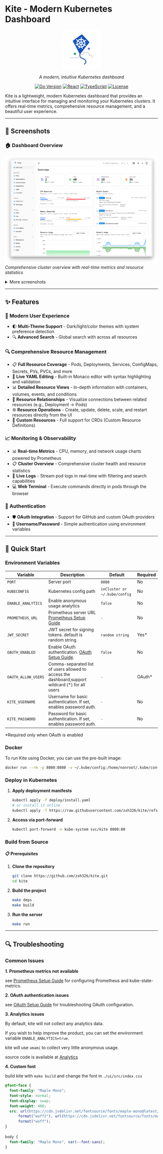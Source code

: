 # Kite - Modern Kubernetes Dashboard

<div align="center">

<img src="./docs/assets/logo.svg" alt="Kite Logo" width="128" height="128">

_A modern, intuitive Kubernetes dashboard_

[![Go Version](https://img.shields.io/badge/Go-1.24+-00ADD8?style=flat&logo=go)](https://golang.org)
[![React](https://img.shields.io/badge/React-19+-61DAFB?style=flat&logo=react)](https://reactjs.org)
[![TypeScript](https://img.shields.io/badge/TypeScript-5+-3178C6?style=flat&logo=typescript)](https://www.typescriptlang.org)
[![License](https://img.shields.io/badge/License-Apache-green.svg)](LICENSE)

</div>

Kite is a lightweight, modern Kubernetes dashboard that provides an intuitive interface for managing and monitoring your Kubernetes clusters. It offers real-time metrics, comprehensive resource management, and a beautiful user experience.

---

## 📸 Screenshots

### 🏠 Dashboard Overview

![Dashboard Overview](docs/screenshots/overview.png)
_Comprehensive cluster overview with real-time metrics and resource statistics_

<details>

<summary>More screenshots</summary>

### 🚀 Resource Management

![Deployment Detail](docs/screenshots/deployment-detail.png)
_Detailed deployment view with pod management and status monitoring_

### 📊 Real-time Monitoring

![Resource Monitoring](docs/screenshots/monitor.png)
_Real-time CPU, memory, and network usage charts with historical data_

### 🔍 Global Search

![Global Search](docs/screenshots/global-search.png)
_Powerful search functionality across all Kubernetes resources_

### 📋 Live Logs

![Pod Logs](docs/screenshots/log.png)
_Real-time log streaming with filtering and search capabilities_

### 💻 Web Terminal

![Web Terminal](docs/screenshots/terminal.png)
_Execute commands directly in pods through the browser interface_

### 🔐 OAuth Authentication

![OAuth Login](docs/screenshots/oauth.png)
_Secure authentication with GitHub and custom OAuth providers_

</details>

---

## ✨ Features

### 🎯 **Modern User Experience**

- 🌓 **Multi-Theme Support** - Dark/light/color themes with system preference detection
- 🔍 **Advanced Search** - Global search with across all resources

### 🔍 **Comprehensive Resource Management**

- 📋 **Full Resource Coverage** - Pods, Deployments, Services, ConfigMaps, Secrets, PVs, PVCs, and more
- 📄 **Live YAML Editing** - Built-in Monaco editor with syntax highlighting and validation
- 📊 **Detailed Resource Views** - In-depth information with containers, volumes, events, and conditions
- 🔗 **Resource Relationships** - Visualize connections between related resources (e.g., Deployment → Pods)
- ⚙️ **Resource Operations** - Create, update, delete, scale, and restart resources directly from the UI
- 🔄 **Custom Resources** - Full support for CRDs (Custom Resource Definitions)

### 📈 **Monitoring & Observability**

- 📊 **Real-time Metrics** - CPU, memory, and network usage charts powered by Prometheus
- 📋 **Cluster Overview** - Comprehensive cluster health and resource statistics
- 📝 **Live Logs** - Stream pod logs in real-time with filtering and search capabilities
- 💻 **Web Terminal** - Execute commands directly in pods through the browser

### 🔐 **Authentication**

- 🛡️ **OAuth Integration** - Support for GitHub and custom OAuth providers
- 🔑 **Username/Password** - Simple authentication using environment variables

---

## 🚀 Quick Start

### Environment Variables

| Variable            | Description                                                                                       | Default                       | Required |
| ------------------- | ------------------------------------------------------------------------------------------------- | ----------------------------- | -------- |
| `PORT`              | Server port                                                                                       | `8080`                        | No       |
| `KUBECONFIG`        | Kubernetes config path                                                                            | `inCluster or ~/.kube/config` | No       |
| `ENABLE_ANALYTICS`  | Enable anonymous usage analytics                                                                  | `false`                       | No       |
| `PROMETHEUS_URL`    | Prometheus server URL [Prometheus Setup Guide](docs/PROMETHEUS_SETUP.md)                          | `-`                           | No       |
| `JWT_SECRET`        | JWT secret for signing tokens. default is random string                                           | `random string`               | Yes\*    |
| `OAUTH_ENABLED`     | Enable OAuth authentication. [OAuth Setup Guide](docs/OAUTH_SETUP.md).                            | `false`                       | No       |
| `OAUTH_ALLOW_USERS` | Comma-separated list of users allowed to access the dashboard,support wildcard (\*) for all users | `-`                           | OAuth\*  |
| `KITE_USERNAME`     | Username for basic authentication. If set, enables password auth.                                 | `-`                           | No       |
| `KITE_PASSWORD`     | Password for basic authentication. If set, enables password auth.                                 | `-`                           | No       |

\*Required only when OAuth is enabled

### Docker

To run Kite using Docker, you can use the pre-built image:

```bash
docker run --rm -p 8080:8080 -v ~/.kube/config:/home/nonroot/.kube/config ghcr.io/zxh326/kite:latest
```

### Deploy in Kubernetes

1. **Apply deployment manifests**

   ```bash
   kubectl apply -f deploy/install.yaml
   # or install it online
   kubectl apply -f https://raw.githubusercontent.com/zxh326/kite/refs/heads/main/deploy/install.yaml
   ```

2. **Access via port-forward**

   ```bash
   kubectl port-forward -n kube-system svc/kite 8080:80
   ```

### Build from Source

#### 📋 Prerequisites

1. **Clone the repository**

   ```bash
   git clone https://github.com/zxh326/kite.git
   cd kite
   ```

2. **Build the project**

   ```bash
   make deps
   make build
   ```

3. **Run the server**

   ```bash
   make run
   ```

---

## 🔍 Troubleshooting

### Common Issues

**1. Prometheus metrics not available**

see [Prometheus Setup Guide](docs/PROMETHEUS_SETUP.md) for configuring Prometheus and kube-state-metrics.

**2. OAuth authentication issues**

see [OAuth Setup Guide](docs/OAUTH_SETUP.md) for troubleshooting OAuth configuration.

**3. Analytics issues**

By default, kite will not collect any analytics data.

If you wish to help improve the product, you can set the environment variable `ENABLE_ANALYTICS=true`.

kite will use `umami` to collect very little anonymous usage.

source code is available at [Analytics](https://github.com/zxh326/kite/blob/main/pkg/utils/utils.go#L10-L16)

**4. Custom font**

build kite with `make build` and change the font in `./ui/src/index.css`

```css
@font-face {
  font-family: "Maple Mono";
  font-style: normal;
  font-display: swap;
  font-weight: 400;
  src: url(https://cdn.jsdelivr.net/fontsource/fonts/maple-mono@latest/latin-400-normal.woff2)
      format("woff2"), url(https://cdn.jsdelivr.net/fontsource/fonts/maple-mono@latest/latin-400-normal.woff)
      format("woff");
}

body {
  font-family: "Maple Mono", var(--font-sans);
}
```
